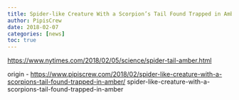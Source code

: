 ```yaml
---
title: Spider-like Creature With a Scorpion’s Tail Found Trapped in Amber
author: PipisCrew
date: 2018-02-07
categories: [news]
toc: true
---
```


https://www.nytimes.com/2018/02/05/science/spider-tail-amber.html

origin - https://www.pipiscrew.com/2018/02/spider-like-creature-with-a-scorpions-tail-found-trapped-in-amber/ spider-like-creature-with-a-scorpions-tail-found-trapped-in-amber